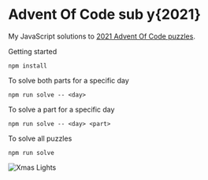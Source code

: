 # Advent Of Code sub y{2021}

My JavaScript solutions to [2021 Advent Of Code puzzles](https://adventofcode.com/2015/). 

Getting started

```npm install```

To solve both parts for a specific day

```npm run solve -- <day>```

To solve a part for a specific day

```npm run solve -- <day> <part>```

To solve all puzzles

```npm run solve```


![Xmas Lights](./assets/lights.gif)
